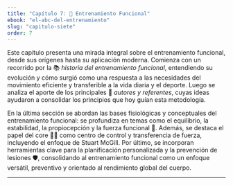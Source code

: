 ```yaml
---
title: "Capítulo 7: 🚀 Entrenamiento Funcional"
ebook: "el-abc-del-entrenamiento"
slug: "capitulo-siete"
order: 7
---
```


Este capítulo presenta una mirada integral sobre el entrenamiento funcional, desde sus orígenes hasta su aplicación moderna. Comienza con un recorrido por la 📚 *historia del entrenamiento funcional*, entendiendo su evolución y cómo surgió como una respuesta a las necesidades del movimiento eficiente y transferible a la vida diaria y el deporte. Luego se analiza el aporte de los principales 🧠 *autores y referentes*, cuyas ideas ayudaron a consolidar los principios que hoy guían esta metodología.

En la última sección se abordan las bases fisiológicas y conceptuales del entrenamiento funcional: se profundiza en temas como el equilibrio, la estabilidad, la propiocepción y la fuerza funcional 💪. Además, se destaca el papel del core 🧍‍♂️ como centro de control y transferencia de fuerza, incluyendo el enfoque de Stuart McGill. Por último, se incorporan herramientas clave para la planificación personalizada y la prevención de lesiones 🛡️, consolidando al entrenamiento funcional como un enfoque versátil, preventivo y orientado al rendimiento global del cuerpo.

---